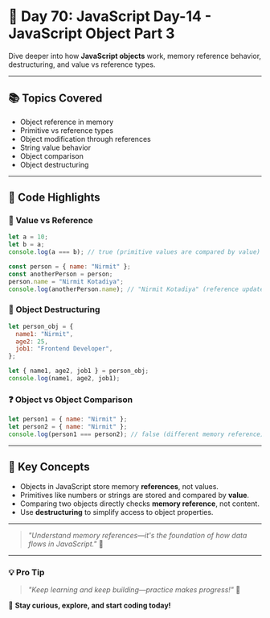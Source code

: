 # 🚀 Day 70: JavaScript Day-14 - JavaScript Object Part 3

Dive deeper into how **JavaScript objects** work, memory reference behavior, destructuring, and value vs reference types.

---

## 📚 Topics Covered

- Object reference in memory
- Primitive vs reference types
- Object modification through references
- String value behavior
- Object comparison
- Object destructuring

---

## 📌 Code Highlights

### 🧠 Value vs Reference

```js
let a = 10;
let b = a;
console.log(a === b); // true (primitive values are compared by value)
```

```js
const person = { name: "Nirmit" };
const anotherPerson = person;
person.name = "Nirmit Kotadiya";
console.log(anotherPerson.name); // "Nirmit Kotadiya" (reference updated)
```

### 🎯 Object Destructuring

```js
let person_obj = {
  name1: "Nirmit",
  age2: 25,
  job1: "Frontend Developer",
};

let { name1, age2, job1 } = person_obj;
console.log(name1, age2, job1);
```

### ❓ Object vs Object Comparison

```js
let person1 = { name: "Nirmit" };
let person2 = { name: "Nirmit" };
console.log(person1 === person2); // false (different memory reference)
```

---

## 🧠 Key Concepts

- Objects in JavaScript store memory **references**, not values.
- Primitives like numbers or strings are stored and compared by **value**.
- Comparing two objects directly checks **memory reference**, not content.
- Use **destructuring** to simplify access to object properties.

---

> _"Understand memory references—it's the foundation of how data flows in JavaScript."_ 🧠

---

### 💡 **Pro Tip**

> _"Keep learning and keep building—practice makes progress!"_ 💪

🚀 **Stay curious, explore, and start coding today!**
